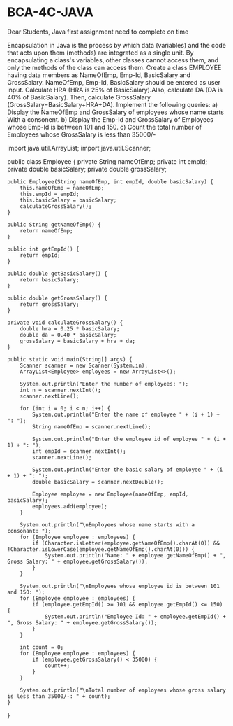 # BCA-4C-JAVA
Dear Students, Java first assignment need to complete on time

Encapsulation in Java is the process by which data (variables) and the code that acts upon them (methods) are integrated as a single unit. By encapsulating a class's variables, other classes cannot access them, and only the methods of the class can access them. 
Create a class EMPLOYEE having data members as NameOfEmp, Emp-Id, BasicSalary and GrossSalary. NameOfEmp, Emp-Id, BasicSalary should be entered as user input. Calculate HRA (HRA is 25% of BasicSalary).Also, calculate DA (DA is 40% of BasicSalary). Then, calculate GrossSalary (GrossSalary=BasicSalary+HRA+DA). 
Implement the following queries: 
a) Display the NameOfEmp and GrossSalary of employees whose name starts With a consonent.
b) Display the Emp-Id and GrossSalary of Employees whose Emp-Id is between 101 and 150.
c) Count the total number of Employees whose GrossSalary is less than 35000/-



import java.util.ArrayList;
import java.util.Scanner;

public class Employee {
    private String nameOfEmp;
    private int empId;
    private double basicSalary;
    private double grossSalary;

    public Employee(String nameOfEmp, int empId, double basicSalary) {
        this.nameOfEmp = nameOfEmp;
        this.empId = empId;
        this.basicSalary = basicSalary;
        calculateGrossSalary();
    }

    public String getNameOfEmp() {
        return nameOfEmp;
    }

    public int getEmpId() {
        return empId;
    }

    public double getBasicSalary() {
        return basicSalary;
    }

    public double getGrossSalary() {
        return grossSalary;
    }

    private void calculateGrossSalary() {
        double hra = 0.25 * basicSalary;
        double da = 0.40 * basicSalary;
        grossSalary = basicSalary + hra + da;
    }

    public static void main(String[] args) {
        Scanner scanner = new Scanner(System.in);
        ArrayList<Employee> employees = new ArrayList<>();

        System.out.println("Enter the number of employees: ");
        int n = scanner.nextInt();
        scanner.nextLine();

        for (int i = 0; i < n; i++) {
            System.out.println("Enter the name of employee " + (i + 1) + ": ");
            String nameOfEmp = scanner.nextLine();

            System.out.println("Enter the employee id of employee " + (i + 1) + ": ");
            int empId = scanner.nextInt();
            scanner.nextLine();

            System.out.println("Enter the basic salary of employee " + (i + 1) + ": ");
            double basicSalary = scanner.nextDouble();

            Employee employee = new Employee(nameOfEmp, empId, basicSalary);
            employees.add(employee);
        }

        System.out.println("\nEmployees whose name starts with a consonant: ");
        for (Employee employee : employees) {
            if (Character.isLetter(employee.getNameOfEmp().charAt(0)) && !Character.isLowerCase(employee.getNameOfEmp().charAt(0))) {
                System.out.println("Name: " + employee.getNameOfEmp() + ", Gross Salary: " + employee.getGrossSalary());
            }
        }

        System.out.println("\nEmployees whose employee id is between 101 and 150: ");
        for (Employee employee : employees) {
            if (employee.getEmpId() >= 101 && employee.getEmpId() <= 150) {
                System.out.println("Employee Id: " + employee.getEmpId() + ", Gross Salary: " + employee.getGrossSalary());
            }
        }

        int count = 0;
        for (Employee employee : employees) {
            if (employee.getGrossSalary() < 35000) {
                count++;
            }
        }

        System.out.println("\nTotal number of employees whose gross salary is less than 35000/-: " + count);
    }
}

